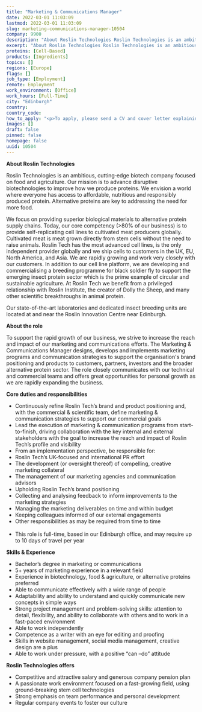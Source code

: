 ```yaml
---
title: "Marketing & Communications Manager"
date: 2022-03-01 11:03:09
lastmod: 2022-03-01 11:03:09
slug: marketing-communications-manager-10504
company: 9900
description: "About Roslin Technologies Roslin Technologies is an ambitious, cutting‐edge biotech company focused on food and agriculture. Our mission is to advance disruptive biotechnologies to improve how we produce proteins. We envision a world where everyone has access to affordable, nutritious and responsibly produced protein. Alternative proteins are key to addressing the need for more food. "
excerpt: "About Roslin Technologies Roslin Technologies is an ambitious, cutting‐edge biotech company focused on food and agriculture. Our mission is to advance disruptive biotechnologies to improve how we produce proteins. We envision a world where everyone has access to affordable, nutritious and responsibly produced protein. Alternative proteins are key to addressing the need for more food. "
proteins: [Cell-Based]
products: [Ingredients]
topics: []
regions: [Europe]
flags: []
job_type: [Employment]
remote: Employment
work_environment: [Office]
work_hours: [Full-Time]
city: "Edinburgh"
country: 
country_code: 
how_to_apply: "<p>To apply, please send a CV and cover letter explaining why you have applied for the post to <a href=\"mailto:careers@roslintech.com\">careers@roslintech.com</a>. Closing date 31st March 2022 however applications will be reviewed as they come in. </p>"
images: []
draft: false
pinned: false
homepage: false
uuid: 10504
---
```

<p><strong>About Roslin Technologies</strong> </p>
<p>Roslin Technologies is an ambitious, cutting‐edge biotech company focused on food and agriculture. Our mission is to advance disruptive biotechnologies to improve how we produce proteins. We envision a world where everyone has access to affordable, nutritious and responsibly produced protein. Alternative proteins are key to addressing the need for more food. </p>
<p>We focus on providing superior biological materials to alternative protein supply chains. Today, our core competency (&gt;80% of our business) is to provide self-replicating cell lines to cultivated meat producers globally. Cultivated meat is meat grown directly from stem cells without the need to raise animals. Roslin Tech has the most advanced cell lines, is the only independent provider globally and we ship cells to customers in the UK, EU, North America, and Asia. We are rapidly growing and work very closely with our customers. In addition to our cell line platform, we are developing and commercialising a breeding programme for black soldier fly to support the emerging insect protein sector which is the prime example of circular and sustainable agriculture. At Roslin Tech we benefit from a privileged relationship with Roslin Institute, the creator of Dolly the Sheep, and many other scientific breakthroughs in animal protein. </p>
<p>Our state-of-the-art laboratories and dedicated insect breeding units are located at and near the Roslin Innovation Centre near Edinburgh.  </p>
<p><strong>About the role</strong> </p>
<p>To support the rapid growth of our business, we strive to increase the reach and impact of our marketing and communications efforts. The Marketing & Communications Manager designs, develops and implements marketing programs and communication strategies to support the organisation's brand positioning and products to customers, partners, investors and the broader alternative protein sector. The role closely communicates with our technical and commercial teams and offers great opportunities for personal growth as we are rapidly expanding the business. </p>
<p><strong>Core duties and responsibilities</strong> </p>
<ul>
<li>Continuously refine Roslin Tech’s brand and product positioning and, with the commercial & scientific team, define marketing & communication strategies to support our commercial goals </li>
<li>Lead the execution of marketing & communication programs from start-to-finish, driving collaboration with the key internal and external stakeholders with the goal to increase the reach and impact of Roslin Tech’s profile and visibility   </li>
<li>From an implementation perspective, be responsible for:    </li>
<li>Roslin Tech’s UK-focused and international PR effort   </li>
<li>The development (or oversight thereof) of compelling, creative marketing collateral </li>
<li>The management of our marketing agencies and communication advisors </li>
<li>Upholding Roslin Tech’s brand positioning </li>
<li>Collecting and analysing feedback to inform improvements to the marketing strategies </li>
<li>Managing the marketing deliverables on time and within budget   </li>
<li>Keeping colleagues informed of our external engagements </li>
<li>Other responsibilities as may be required from time to time  <br />
	 </li>
<li>This role is full-time, based in our Edinburgh office, and may require up to 10 days of travel per year </li>
</ul>
<p><strong>Skills & Experience</strong><strong><em> </em></strong></p>
<ul>
<li>Bachelor’s degree in marketing or communications </li>
<li>5+ years of marketing experience in a relevant field </li>
<li>Experience in biotechnology, food & agriculture, or alternative proteins preferred  </li>
<li>Able to communicate effectively with a wide range of people   </li>
<li>Adaptability and ability to understand and quickly communicate new concepts in simple ways </li>
<li>Strong project management and problem-solving skills: attention to detail, flexibility, and ability to collaborate with others and to work in a fast-paced environment  </li>
<li>Able to work independently </li>
<li>Competence as a writer with an eye for editing and proofing  </li>
<li>Skills in website management, social media management, creative design are a plus </li>
<li>Able to work under pressure, with a positive “can –do” attitude </li>
</ul>
<p><strong>Roslin Technologies offers</strong> </p>
<ul>
<li>Competitive and attractive salary and generous company pension plan  </li>
<li>A passionate work environment focused on a fast-growing field, using ground-breaking stem cell technologies </li>
<li>Strong emphasis on team performance and personal development </li>
<li>Regular company events to foster our culture </li>
</ul>

